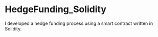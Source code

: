 # HedgeFunding_Solidity
I developed a hedge funding process using a smart contract written in Solidity.
